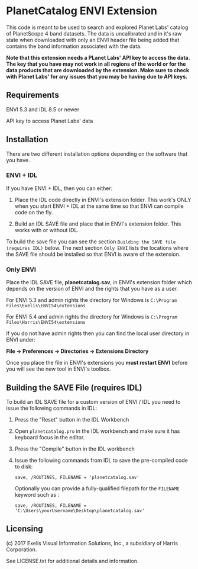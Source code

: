 # PlanetCatalog ENVI Extension

This code is meant to be used to search and explored Planet Labs' catalog of PlanetScope 4 band datasets. The data is uncalibrated and in it's raw state when downloaded with only an ENVI header file being added that contains the band information associated with the data. 

**Note that this extension needs a PLanet Labs' API key to access the data. The key that you have may not work in all regions of the world or for the data products that are downloaded by the extension. Make sure to check with Planet Labs' for any issues that you may be having due to API keys.**

## Requirements

ENVI 5.3 and IDL 8.5 or newer

API key to access Planet Labs' data


## Installation

There are two different installation options depending on the software that you have.



### ENVI + IDL

If you have ENVI + IDL, then you can either:

1. Place the IDL code directly in ENVI's extension folder. This work's ONLY when you start ENVI + IDL at the same time so that ENVI can compile code on the fly.

2. Build an IDL SAVE file and place that in ENVI's extension folder. This works with or without IDL.

To build the save file you can see the section `Building the SAVE file (requires IDL)` below. The next section `Only ENVI` lists the locations where the SAVE file should be installed so that ENVI is aware of the extension.



### Only ENVI

Place the IDL SAVE file, **planetcatalog.sav**, in ENVI's extension folder which depends on the version of ENVI and the rights that you have as a user.

For ENVI 5.3 and admin rights the directory for Windows is `C:\Program Files\Exelis\ENVI54\extensions`

For ENVI 5.4 and admin rights the directory for Windows is `C:\Program Files\Harris\ENVI54\extensions`

If you do not have admin rights then you can find the local user directory in ENVI under:

**File -> Preferences -> Directories -> Extensions Directory**

Once you place the file in ENVI's extensions you **must restart ENVI** before you will see the new tool in ENVI's toolbox.



## Building the SAVE File (requires IDL)

To build an IDL SAVE file for a custom version of ENVI / IDL you need to issue the following commands in IDL:

1. Press the "Reset" button in the IDL Workbench

2. Open `planetcatalog.pro` in the IDL workbench and make sure it has keyboard focus in the editor.

3. Press the "Compile" button in the IDL workbench

4. Issue the following commands from IDL to save the pre-compiled code to disk:

    ```idl
    save, /ROUTINES, FILENAME = 'planetcatalog.sav'
    ```

    Optionally you can provide a fully-qualified filepath for the `FILENAME` keyword such as :

    ```idl
    save, /ROUTINES, FILENAME = 'C:\Users\yourUsername\Desktop\planetcatalog.sav'
    ```


## Licensing

(c) 2017 Exelis Visual Information Solutions, Inc., a subsidiary of Harris Corporation.

See LICENSE.txt for additional details and information.